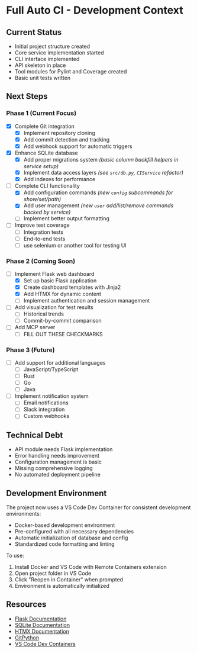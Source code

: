 # Full Auto CI - Development Context

## Current Status

- Initial project structure created
- Core service implementation started
- CLI interface implemented
- API skeleton in place
- Tool modules for Pylint and Coverage created
- Basic unit tests written

## Next Steps

### Phase 1 (Current Focus)

- [x] Complete Git integration
  - [x] Implement repository cloning
  - [x] Add commit detection and tracking
  - [x] Add webhook support for automatic triggers

- [x] Enhance SQLite database
  - [x] Add proper migrations system *(basic column backfill helpers in service setup)*
  - [x] Implement data access layers *(see `src/db.py`, `CIService` refactor)*
  - [x] Add indexes for performance

- [ ] Complete CLI functionality
  - [x] Add configuration commands *(new `config` subcommands for show/set/path)*
  - [x] Add user management *(new `user` add/list/remove commands backed by service)*
  - [ ] Implement better output formatting

- [ ] Improve test coverage
  - [ ] Integration tests
  - [ ] End-to-end tests
  - [ ] use selenium or another tool for testing UI

### Phase 2 (Coming Soon)

- [ ] Implement Flask web dashboard
  - [x] Set up basic Flask application
  - [x] Create dashboard templates with Jinja2
  - [x] Add HTMX for dynamic content
  - [ ] Implement authentication and session management

- [ ] Add visualization for test results
  - [ ] Historical trends
  - [ ] Commit-by-commit comparison

- [ ] Add MCP server
  - [ ] FILL OUT THESE CHECKMARKS

### Phase 3 (Future)

- [ ] Add support for additional languages
  - [ ] JavaScript/TypeScript
  - [ ] Rust
  - [ ] Go
  - [ ] Java

- [ ] Implement notification system
  - [ ] Email notifications
  - [ ] Slack integration
  - [ ] Custom webhooks

## Technical Debt

- API module needs Flask implementation
- Error handling needs improvement
- Configuration management is basic
- Missing comprehensive logging
- No automated deployment pipeline

## Development Environment

The project now uses a VS Code Dev Container for consistent development environments:

- Docker-based development environment
- Pre-configured with all necessary dependencies
- Automatic initialization of database and config
- Standardized code formatting and linting

To use:

1. Install Docker and VS Code with Remote Containers extension
2. Open project folder in VS Code
3. Click "Reopen in Container" when prompted
4. Environment is automatically initialized

## Resources

- [Flask Documentation](https://flask.palletsprojects.com/)
- [SQLite Documentation](https://www.sqlite.org/docs.html)
- [HTMX Documentation](https://htmx.org/docs/)
- [GitPython](https://gitpython.readthedocs.io/)
- [VS Code Dev Containers](https://code.visualstudio.com/docs/remote/containers)
